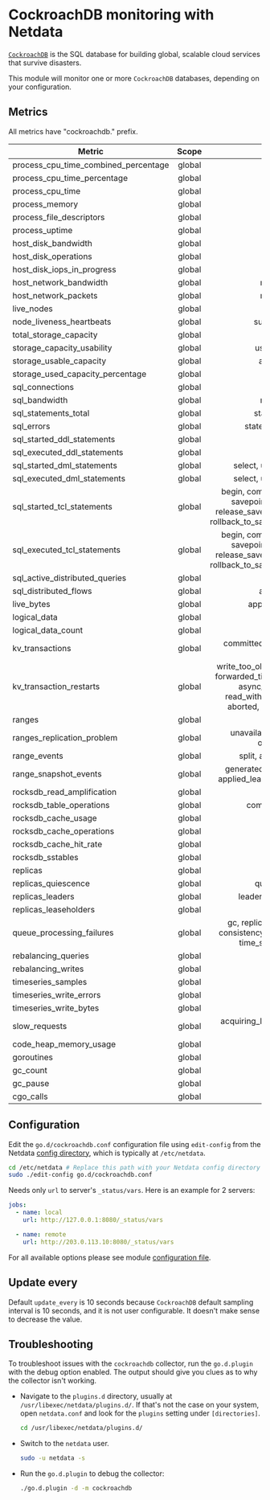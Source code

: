<!--
title: "CockroachDB monitoring with Netdata"
description: "Monitor the health and performance of CockroachDB databases with zero configuration, per-second metric granularity, and interactive visualizations."
custom_edit_url: "https://github.com/netdata/go.d.plugin/edit/master/modules/cockroachdb/README.md"
sidebar_label: "CockroachDB"
learn_status: "Published"
learn_topic_type: "References"
learn_rel_path: "Integrations/Monitoring/Databases"
-->

# CockroachDB monitoring with Netdata

[`CockroachDB`](https://www.cockroachlabs.com/)  is the SQL database for building global, scalable cloud services that
survive disasters.

This module will monitor one or more `CockroachDB` databases, depending on your configuration.

## Metrics

All metrics have "cockroachdb." prefix.

| Metric                               | Scope  |                                                                              Dimensions                                                                               |    Units     |
|--------------------------------------|:------:|:---------------------------------------------------------------------------------------------------------------------------------------------------------------------:|:------------:|
| process_cpu_time_combined_percentage | global |                                                                                 used                                                                                  |  percentage  |
| process_cpu_time_percentage          | global |                                                                               user, sys                                                                               |  percentage  |
| process_cpu_time                     | global |                                                                               user, sys                                                                               |      ms      |
| process_memory                       | global |                                                                                  rss                                                                                  |     KiB      |
| process_file_descriptors             | global |                                                                                 open                                                                                  |      fd      |
| process_uptime                       | global |                                                                                uptime                                                                                 |   seconds    |
| host_disk_bandwidth                  | global |                                                                              read, write                                                                              |     KiB      |
| host_disk_operations                 | global |                                                                             reads, writes                                                                             |  operations  |
| host_disk_iops_in_progress           | global |                                                                              in_progress                                                                              |     iops     |
| host_network_bandwidth               | global |                                                                            received, sent                                                                             |   kilobits   |
| host_network_packets                 | global |                                                                            received, sent                                                                             |   packets    |
| live_nodes                           | global |                                                                              live_nodes                                                                               |    nodes     |
| node_liveness_heartbeats             | global |                                                                          successful, failed                                                                           |  heartbeats  |
| total_storage_capacity               | global |                                                                                 total                                                                                 |     KiB      |
| storage_capacity_usability           | global |                                                                           usable, unusable                                                                            |     KiB      |
| storage_usable_capacity              | global |                                                                            available, used                                                                            |     KiB      |
| storage_used_capacity_percentage     | global |                                                                             total, usable                                                                             |  percentage  |
| sql_connections                      | global |                                                                                active                                                                                 | connections  |
| sql_bandwidth                        | global |                                                                            received, sent                                                                             |     KiB      |
| sql_statements_total                 | global |                                                                           started, executed                                                                           |  statements  |
| sql_errors                           | global |                                                                        statement, transaction                                                                         |    errors    |
| sql_started_ddl_statements           | global |                                                                                  ddl                                                                                  |  statements  |
| sql_executed_ddl_statements          | global |                                                                                  ddl                                                                                  |  statements  |
| sql_started_dml_statements           | global |                                                                    select, update, delete, insert                                                                     |  statements  |
| sql_executed_dml_statements          | global |                                                                    select, update, delete, insert                                                                     |  statements  |
| sql_started_tcl_statements           | global |             begin, commit, rollback, savepoint, savepoint_cockroach_restart, release_savepoint_cockroach_restart, rollback_to_savepoint_cockroach_restart             |  statements  |
| sql_executed_tcl_statements          | global |             begin, commit, rollback, savepoint, savepoint_cockroach_restart, release_savepoint_cockroach_restart, rollback_to_savepoint_cockroach_restart             |  statements  |
| sql_active_distributed_queries       | global |                                                                                active                                                                                 |   queries    |
| sql_distributed_flows                | global |                                                                            active, queued                                                                             |    flows     |
| live_bytes                           | global |                                                                         applications, system                                                                          |     KiB      |
| logical_data                         | global |                                                                             keys, values                                                                              |     KiB      |
| logical_data_count                   | global |                                                                             keys, values                                                                              |     num      |
| kv_transactions                      | global |                                                                committed, fast-path_committed, aborted                                                                | transactions |
| kv_transaction_restarts              | global | write_too_old, write_too_old_multiple, forwarded_timestamp, possible_reply, async_consensus_failure, read_within_uncertainty_interval, aborted, push_failure, unknown |   restarts   |
| ranges                               | global |                                                                                ranges                                                                                 |    ranges    |
| ranges_replication_problem           | global |                                                            unavailable, under_replicated, over_replicated                                                             |    ranges    |
| range_events                         | global |                                                                       split, add, remove, merge                                                                       |    events    |
| range_snapshot_events                | global |                                                generated, applied_raft_initiated, applied_learner, applied_preemptive                                                 |    events    |
| rocksdb_read_amplification           | global |                                                                                 reads                                                                                 | reads/query  |
| rocksdb_table_operations             | global |                                                                         compactions, flushes                                                                          |  operations  |
| rocksdb_cache_usage                  | global |                                                                                 used                                                                                  |     KiB      |
| rocksdb_cache_operations             | global |                                                                             hits, misses                                                                              |  operations  |
| rocksdb_cache_hit_rate               | global |                                                                               hit_rate                                                                                |  percentage  |
| rocksdb_sstables                     | global |                                                                               sstables                                                                                |   sstables   |
| replicas                             | global |                                                                               replicas                                                                                |   replicas   |
| replicas_quiescence                  | global |                                                                           quiescent, active                                                                           |   replicas   |
| replicas_leaders                     | global |                                                                       leaders, not_leaseholders                                                                       |   replicas   |
| replicas_leaseholders                | global |                                                                             leaseholders                                                                              | leaseholders |
| queue_processing_failures            | global |                                   gc, replica_gc, replication, split, consistency, raft_log, raft_snapshot, time_series_maintenance                                   |   failures   |
| rebalancing_queries                  | global |                                                                                  avg                                                                                  |  queries/s   |
| rebalancing_writes                   | global |                                                                                  avg                                                                                  |   writes/s   |
| timeseries_samples                   | global |                                                                                written                                                                                |   samples    |
| timeseries_write_errors              | global |                                                                                 write                                                                                 |    errors    |
| timeseries_write_bytes               | global |                                                                                written                                                                                |     KiB      |
| slow_requests                        | global |                                                              acquiring_latches, acquiring_lease, in_raft                                                              |   requests   |
| code_heap_memory_usage               | global |                                                                                go, cgo                                                                                |     KiB      |
| goroutines                           | global |                                                                              goroutines                                                                               |  goroutines  |
| gc_count                             | global |                                                                                  gc                                                                                   |   invokes    |
| gc_pause                             | global |                                                                                 pause                                                                                 |      us      |
| cgo_calls                            | global |                                                                                  cgo                                                                                  |    calls     |

## Configuration

Edit the `go.d/cockroachdb.conf` configuration file using `edit-config` from the
Netdata [config directory](https://learn.netdata.cloud/docs/configure/nodes), which is typically at `/etc/netdata`.

```bash
cd /etc/netdata # Replace this path with your Netdata config directory
sudo ./edit-config go.d/cockroachdb.conf
```

Needs only `url` to server's `_status/vars`. Here is an example for 2 servers:

```yaml
jobs:
  - name: local
    url: http://127.0.0.1:8080/_status/vars

  - name: remote
    url: http://203.0.113.10:8080/_status/vars
```

For all available options please see
module [configuration file](https://github.com/netdata/go.d.plugin/blob/master/config/go.d/cockroachdb.conf).

## Update every

Default `update_every` is 10 seconds because `CockroachDB` default sampling interval is 10 seconds, and it is not user
configurable. It doesn't make sense to decrease the value.

## Troubleshooting

To troubleshoot issues with the `cockroachdb` collector, run the `go.d.plugin` with the debug option enabled. The output
should give you clues as to why the collector isn't working.

- Navigate to the `plugins.d` directory, usually at `/usr/libexec/netdata/plugins.d/`. If that's not the case on
  your system, open `netdata.conf` and look for the `plugins` setting under `[directories]`.

  ```bash
  cd /usr/libexec/netdata/plugins.d/
  ```

- Switch to the `netdata` user.

  ```bash
  sudo -u netdata -s
  ```

- Run the `go.d.plugin` to debug the collector:

  ```bash
  ./go.d.plugin -d -m cockroachdb
  ```

